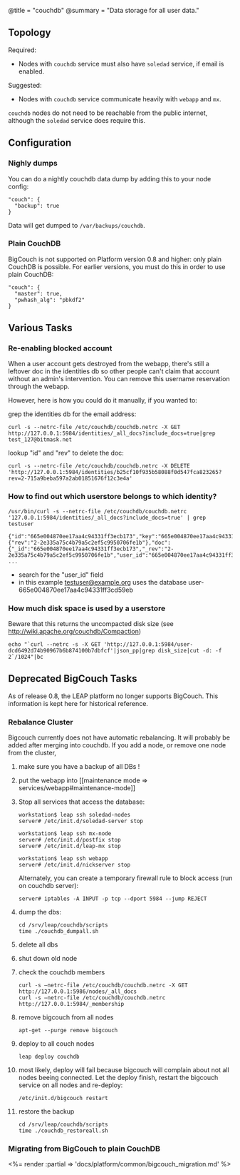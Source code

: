 @title = "couchdb"
@summary = "Data storage for all user data."

Topology
------------------------

Required:

* Nodes with `couchdb` service must also have `soledad` service, if email is enabled.

Suggested:

* Nodes with `couchdb` service communicate heavily with `webapp` and `mx`.

`couchdb` nodes do not need to be reachable from the public internet, although the `soledad` service does require this.

Configuration
----------------------------

### Nighly dumps

You can do a nightly couchdb data dump by adding this to your node config:

    "couch": {
      "backup": true
    }

Data will get dumped to `/var/backups/couchdb`.

### Plain CouchDB

BigCouch is not supported on Platform version 0.8 and higher: only plain CouchDB is possible. For earlier versions, you must do this in order to use plain CouchDB:

    "couch": {
      "master": true,
      "pwhash_alg": "pbkdf2"
    }

Various Tasks
-------------------------------------------------

### Re-enabling blocked account

When a user account gets destroyed from the webapp, there's still a leftover doc in the identities db so other people can't claim that account without an admin's intervention. You can remove this username reservation through the webapp.

However, here is how you could do it manually, if you wanted to:

grep the identities db for the email address:

    curl -s --netrc-file /etc/couchdb/couchdb.netrc -X GET http://127.0.0.1:5984/identities/_all_docs?include_docs=true|grep test_127@bitmask.net

lookup "id" and "rev" to delete the doc:

    curl -s --netrc-file /etc/couchdb/couchdb.netrc -X DELETE 'http://127.0.0.1:5984/identities/b25cf10f935b58088f0d547fca823265?rev=2-715a9beba597a2ab01851676f12c3e4a'

### How to find out which userstore belongs to which identity?

    /usr/bin/curl -s --netrc-file /etc/couchdb/couchdb.netrc '127.0.0.1:5984/identities/_all_docs?include_docs=true' | grep testuser

    {"id":"665e004870ee17aa4c94331ff3ecb173","key":"665e004870ee17aa4c94331ff3ecb173","value":{"rev":"2-2e335a75c4b79a5c2ef5c9950706fe1b"},"doc":{"_id":"665e004870ee17aa4c94331ff3ecb173","_rev":"2-2e335a75c4b79a5c2ef5c9950706fe1b","user_id":"665e004870ee17aa4c94331ff3cd59eb","address":"testuser@example.org","destination":"testuser@example.org","keys": ...

* search for the "user_id" field
* in this example testuser@example.org uses the database user-665e004870ee17aa4c94331ff3cd59eb


### How much disk space is used by a userstore

Beware that this returns the uncompacted disk size (see http://wiki.apache.org/couchdb/Compaction)

    echo "`curl --netrc -s -X GET 'http://127.0.0.1:5984/user-dcd6492d74b90967b6b874100b7dbfcf'|json_pp|grep disk_size|cut -d: -f 2`/1024"|bc


Deprecated BigCouch Tasks
-----------------------------------------

As of release 0.8, the LEAP platform no longer supports BigCouch. This information is kept here for historical reference.

### Rebalance Cluster

Bigcouch currently does not have automatic rebalancing.
It will probably be added after merging into couchdb.
If you add a node, or remove one node from the cluster,

1. make sure you have a backup of all DBs !

1. put the webapp into [[maintenance mode => services/webapp#maintenance-mode]]

1. Stop all services that access the database:

    ```
    workstation$ leap ssh soledad-nodes
    server# /etc/init.d/soledad-server stop

    workstation$ leap ssh mx-node
    server# /etc/init.d/postfix stop
    server# /etc/init.d/leap-mx stop

    workstation$ leap ssh webapp
    server# /etc/init.d/nickserver stop
    ```

    Alternately, you can create a temporary firewall rule to block access (run on couchdb server):

    ```
    server# iptables -A INPUT -p tcp --dport 5984 --jump REJECT
    ```

1. dump the dbs:

    ```
    cd /srv/leap/couchdb/scripts
    time ./couchdb_dumpall.sh
    ```

1. delete all dbs

1. shut down old node

1. check the couchdb members

    ```
    curl -s —netrc-file /etc/couchdb/couchdb.netrc -X GET http://127.0.0.1:5986/nodes/_all_docs
    curl -s —netrc-file /etc/couchdb/couchdb.netrc http://127.0.0.1:5984/_membership
    ```

1. remove bigcouch from all nodes

    ```
    apt-get --purge remove bigcouch
    ```

1. deploy to all couch nodes

    ```
    leap deploy couchdb
    ```

1. most likely, deploy will fail because bigcouch will complain about not all nodes beeing connected. Let the deploy finish, restart the bigcouch service on all nodes and re-deploy:

    ```
    /etc/init.d/bigcouch restart
    ```

1. restore the backup

    ```
    cd /srv/leap/couchdb/scripts
    time ./couchdb_restoreall.sh
    ```

### Migrating from BigCouch to plain CouchDB

<%= render :partial => 'docs/platform/common/bigcouch_migration.md' %>
